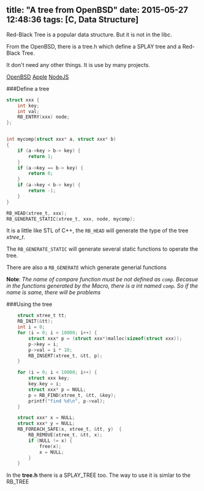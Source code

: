 title: "A tree from OpenBSD"
date: 2015-05-27 12:48:36
tags: [C, Data Structure]
---

Red-Black Tree is a popular data structure. But it is not in the libc.

From the OpenBSD, there is a tree.h which define a SPLAY tree and a Red-Black Tree.

It don't need any other things.  It is use by many projects.

[OpenBSD](http://cvsweb.openbsd.org/cgi-bin/cvsweb/src/sys/sys/tree.h)
[Apple](http://www.opensource.apple.com/source/xnu/xnu-1456.1.26/bsd/sys/tree.h)
[NodeJS](https://github.com/joyent/node/blob/master/src/tree.h)

###Define a tree
``` C
struct xxx {
    int key;
    int val;
    RB_ENTRY(xxx) node;
};


int mycomp(struct xxx* a, struct xxx* b)
{
    if (a->key > b-> key) {
        return 1;
    }
    if (a->key == b-> key) {
        return 0;
    }
    if (a->key < b-> key) {
        return -1;
    }
}

RB_HEAD(xtree_t, xxx);
RB_GENERATE_STATIC(xtree_t, xxx, node, mycomp);
```

It is a little like STL of C++, the `RB_HEAD` will generate the type of the tree *xtree_t*.

The `RB_GENERATE_STATIC` will generate several static functions to operate the tree.

There are also a `RB_GENERATE` which generate generial functions

**Note**: *The name of compare function must be not defined as `comp`. Becasue in the functions 
generated by the Macro, there is a int named `comp`. So if the name is same, there will be problems*  

###Using the tree
``` C
    struct xtree_t tt;
    RB_INIT(&tt);
    int i = 0;
    for (i = 0; i < 10000; i++) {
        struct xxx* p = (struct xxx*)malloc(sizeof(struct xxx));
        p->key = i;
        p->val = i * 10;
        RB_INSERT(xtree_t, &tt, p);
    }

    for (i = 0; i < 10000; i++) {
        struct xxx key;
        key.key = i;
        struct xxx* p = NULL;
        p = RB_FIND(xtree_t, &tt, &key);
        printf("find %d\n", p->val);
    }

    struct xxx* x = NULL;
    struct xxx* y = NULL;
    RB_FOREACH_SAFE(x, xtree_t, &tt, y)  {
        RB_REMOVE(xtree_t, &tt, x);
        if (NULL != x) {
            free(x);
            x = NULL;
        }
    }
```

In the **tree.h** there is a SPLAY_TREE too. The way to use it is simlar to the RB_TREE
